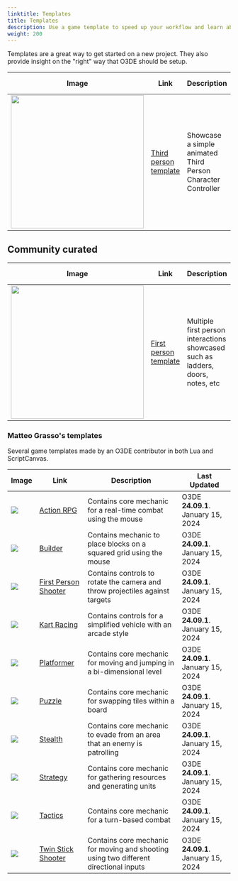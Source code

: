 ```yaml
---
linktitle: Templates
title: Templates
description: Use a game template to speed up your workflow and learn about O3DE setup.
weight: 200
---
```


Templates are a great way to get started on a new project. They also provide insight on the "right" way that O3DE should be setup.

| Image | Link | Description | Last Updated |
| - | - | - | - |
| <img src="/images/learning-guide/samples/templates/third-person.png" width="300px" /> | [Third person template](https://github.com/o3de/ThirdPersonTemplate) | Showcase a simple animated Third Person Character Controller | O3DE **23.10.3**. April 28, 2024 |

## Community curated

| Image | Link | Description | Last Updated |
| - | - | - | - |
| <img src="/images/learning-guide/samples/templates/first-person.png" width="300px" /> | [First person template](https://github.com/stevenharmongames/O3DE-FirstPersonInteractionToolkit) | Multiple first person interactions showcased such as ladders, doors, notes, etc | O3DE **23.10.3**. April 28, 2024 |

### Matteo Grasso's templates

Several game templates made by an O3DE contributor in both Lua and ScriptCanvas.

| Image | Link | Description | Last Updated |
| - | - | - | - |
| <img src="/images/learning-guide/samples/templates/matteo/action-rpg.png" /> | [Action RPG](https://github.com/matteogrs/templates.o3de.minimal.action-rpg) | Contains core mechanic for a real-time combat using the mouse | O3DE **24.09.1**. January 15, 2024 |
| <img src="/images/learning-guide/samples/templates/matteo/builder.png" /> | [Builder](https://github.com/matteogrs/templates.o3de.minimal.builder) | Contains mechanic to place blocks on a squared grid using the mouse | O3DE **24.09.1**. January 15, 2024 |
| <img src="/images/learning-guide/samples/templates/matteo/first-shooter.png" /> | [First Person Shooter](https://github.com/matteogrs/templates.o3de.minimal.first-shooter) | Contains controls to rotate the camera and throw projectiles against targets | O3DE **24.09.1**. January 15, 2024 |
| <img src="/images/learning-guide/samples/templates/matteo/kart-racing.png" /> | [Kart Racing](https://github.com/matteogrs/templates.o3de.minimal.kart-racing) | Contains controls for a simplified vehicle with an arcade style | O3DE **24.09.1**. January 15, 2024 |
| <img src="/images/learning-guide/samples/templates/matteo/platformer.png"  /> | [Platformer](https://github.com/matteogrs/templates.o3de.minimal.platformer) | Contains core mechanic for moving and jumping in a bi-dimensional level | O3DE **24.09.1**. January 15, 2024 |
| <img src="/images/learning-guide/samples/templates/matteo/puzzle.png"  /> | [Puzzle](https://github.com/matteogrs/templates.o3de.minimal.puzzle) | Contains core mechanic for swapping tiles within a board | O3DE **24.09.1**. January 15, 2024 |
| <img src="/images/learning-guide/samples/templates/matteo/stealth.png"  /> | [Stealth](https://github.com/matteogrs/templates.o3de.minimal.stealth) | Contains core mechanic to evade from an area that an enemy is patrolling | O3DE **24.09.1**. January 15, 2024 |
| <img src="/images/learning-guide/samples/templates/matteo/strategy.png"  /> | [Strategy](https://github.com/matteogrs/templates.o3de.minimal.strategy) | Contains core mechanic for gathering resources and generating units | O3DE **24.09.1**. January 15, 2024 |
| <img src="/images/learning-guide/samples/templates/matteo/tactics.png"  /> | [Tactics](https://github.com/matteogrs/templates.o3de.minimal.tactics) | Contains core mechanic for a turn-based combat | O3DE **24.09.1**. January 15, 2024 |
| <img src="/images/learning-guide/samples/templates/matteo/twinstick-shooter.png"  /> | [Twin Stick Shooter](https://github.com/matteogrs/templates.o3de.minimal.twinstick-shooter) | Contains core mechanic for moving and shooting using two different directional inputs | O3DE **24.09.1**. January 15, 2024 |
